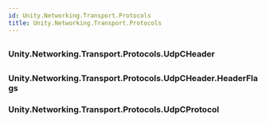 ```yaml
---  
id: Unity.Networking.Transport.Protocols  
title: Unity.Networking.Transport.Protocols  
---
```


## 

<div class="markdown level0 summary">

</div>

<div class="markdown level0 conceptual">

</div>

<div class="markdown level0 remarks">

</div>

## 

### Unity.Networking.Transport.Protocols.UdpCHeader

<div class="section">

</div>

## 

### Unity.Networking.Transport.Protocols.UdpCHeader.HeaderFlags

<div class="section">

</div>

### Unity.Networking.Transport.Protocols.UdpCProtocol

<div class="section">

</div>
